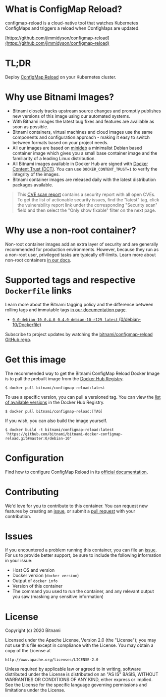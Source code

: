 
# What is ConfigMap Reload?

configmap-reload is a cloud-native tool that watches Kubernetes ConfigMaps and triggers a reload when ConfigMaps are updated.

[https://github.com/jimmidyson/configmap-reload](https://github.com/jimmidyson/configmap-reload)

# TL;DR

Deploy [ConfigMap Reload](https://github.com/jimmidyson/configmap-reload/blob/master/README.md) on your Kubernetes cluster.

# Why use Bitnami Images?

* Bitnami closely tracks upstream source changes and promptly publishes new versions of this image using our automated systems.
* With Bitnami images the latest bug fixes and features are available as soon as possible.
* Bitnami containers, virtual machines and cloud images use the same components and configuration approach - making it easy to switch between formats based on your project needs.
* All our images are based on [minideb](https://github.com/bitnami/minideb) a minimalist Debian based container image which gives you a small base container image and the familiarity of a leading Linux distribution.
* All Bitnami images available in Docker Hub are signed with [Docker Content Trust (DCT)](https://docs.docker.com/engine/security/trust/content_trust/). You can use `DOCKER_CONTENT_TRUST=1` to verify the integrity of the images.
* Bitnami container images are released daily with the latest distribution packages available.


> This [CVE scan report](https://quay.io/repository/bitnami/configmap-reload?tab=tags) contains a security report with all open CVEs. To get the list of actionable security issues, find the "latest" tag, click the vulnerability report link under the corresponding "Security scan" field and then select the "Only show fixable" filter on the next page.

# Why use a non-root container?

Non-root container images add an extra layer of security and are generally recommended for production environments. However, because they run as a non-root user, privileged tasks are typically off-limits. Learn more about non-root containers [in our docs](https://docs.bitnami.com/tutorials/work-with-non-root-containers/).

# Supported tags and respective `Dockerfile` links

Learn more about the Bitnami tagging policy and the difference between rolling tags and immutable tags [in our documentation page](https://docs.bitnami.com/tutorials/understand-rolling-tags-containers/).


* [`0`, `0-debian-10`, `0.4.0`, `0.4.0-debian-10-r129`, `latest` (0/debian-10/Dockerfile)](https://github.com/bitnami/bitnami-docker-configmap-reload/blob/0.4.0-debian-10-r129/0/debian-10/Dockerfile)

Subscribe to project updates by watching the [bitnami/configmap-reload GitHub repo](https://github.com/bitnami/bitnami-docker-configmap-reload).

# Get this image

The recommended way to get the Bitnami ConfigMap Reload Docker Image is to pull the prebuilt image from the [Docker Hub Registry](https://hub.docker.com/r/bitnami/configmap-reload).

```console
$ docker pull bitnami/configmap-reload:latest
```

To use a specific version, you can pull a versioned tag. You can view the [list of available versions](https://hub.docker.com/r/bitnami/configmap-reload/tags/) in the Docker Hub Registry.

```console
$ docker pull bitnami/configmap-reload:[TAG]
```

If you wish, you can also build the image yourself.

```console
$ docker build -t bitnami/configmap-reload:latest 'https://github.com/bitnami/bitnami-docker-configmap-reload.git#master:0/debian-10'
```

# Configuration

Find how to configure ConfigMap Reload in its [official documentation](https://github.com/jimmidyson/configmap-reload/blob/master/README.md).

# Contributing

We'd love for you to contribute to this container. You can request new features by creating an [issue](https://github.com/bitnami/bitnami-docker-configmap-reload/issues), or submit a [pull request](https://github.com/bitnami/bitnami-docker-configmap-reload/pulls) with your contribution.

# Issues

If you encountered a problem running this container, you can file an [issue](https://github.com/bitnami/bitnami-docker-configmap-reload/issues/new). For us to provide better support, be sure to include the following information in your issue:

- Host OS and version
- Docker version (`docker version`)
- Output of `docker info`
- Version of this container
- The command you used to run the container, and any relevant output you saw (masking any sensitive information)

# License
Copyright (c) 2020 Bitnami

Licensed under the Apache License, Version 2.0 (the "License");
you may not use this file except in compliance with the License.
You may obtain a copy of the License at

    http://www.apache.org/licenses/LICENSE-2.0

Unless required by applicable law or agreed to in writing, software
distributed under the License is distributed on an "AS IS" BASIS,
WITHOUT WARRANTIES OR CONDITIONS OF ANY KIND, either express or implied.
See the License for the specific language governing permissions and
limitations under the License.
